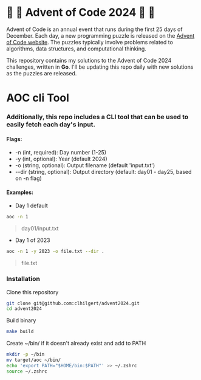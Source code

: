# 🎄 🎁 Advent of Code 2024 🎁 🎄

Advent of Code is an annual event that runs during the first 25 days of December. Each day, a new programming puzzle is released on the [Advent of Code website](https://adventofcode.com/). The puzzles typically involve problems related to algorithms, data structures, and computational thinking.

This repository contains my solutions to the Advent of Code 2024 challenges, written in **Go**. I'll be updating this repo daily with new solutions as the puzzles are released.

# AOC cli Tool
### Additionally, this repo includes a CLI tool that can be used to easily fetch each day's input.
#### Flags:
- -n (int, required): Day number (1-25)
- -y (int, optional): Year (default 2024)
- -o (string, optional): Output filename (default 'input.txt')
- --dir (string, optional): Output directory (default: day01 - day25, based on -n flag)

#### Examples:
* Day 1 default
```sh
aoc -n 1
```
>day01/input.txt
* Day 1 of 2023
```sh
aoc -n 1 -y 2023 -o file.txt --dir .
```
>file.txt

### Installation
Clone this repository
```sh
git clone git@github.com:clhilgert/advent2024.git
cd advent2024
```
Build binary
```sh
make build
```
Create ~/bin/ if it doesn't already exist and add to PATH
```sh
mkdir -p ~/bin
mv target/aoc ~/bin/
echo 'export PATH="$HOME/bin:$PATH"' >> ~/.zshrc
source ~/.zshrc
```